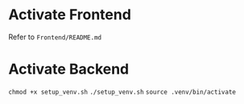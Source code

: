# Activate Frontend

Refer to `Frontend/README.md`

# Activate Backend

`chmod +x setup_venv.sh`
`./setup_venv.sh`
`source .venv/bin/activate`